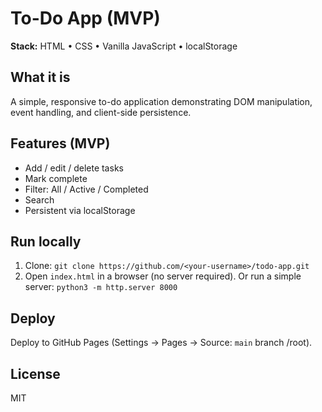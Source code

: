 # To-Do App (MVP)

**Stack:** HTML • CSS • Vanilla JavaScript • localStorage

## What it is
A simple, responsive to-do application demonstrating DOM manipulation, event handling, and client-side persistence.

## Features (MVP)
- Add / edit / delete tasks
- Mark complete
- Filter: All / Active / Completed
- Search
- Persistent via localStorage

## Run locally
1. Clone:
   `git clone https://github.com/<your-username>/todo-app.git`
2. Open `index.html` in a browser (no server required).
   Or run a simple server: `python3 -m http.server 8000`

## Deploy
Deploy to GitHub Pages (Settings → Pages → Source: `main` branch /root).

## License
MIT
